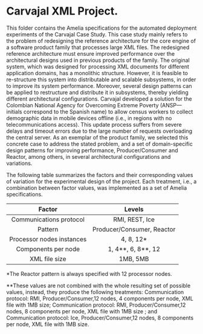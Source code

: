 # Carvajal XML Project.

This folder contains the Amelia specifications for the automated deployment experiments of the Carvajal Case Study. This case study mainly refers to the problem of redesigning the reference architecture for the core engine of a software product family that processes large XML files. The redesigned reference architecture must ensure improved performance over the architectural designs used in previous products of the family.
The original system, which was designed for processing XML documents for different application domains, has a monolithic structure. However, it is feasible to re-structure this system into distributable and scalable subsystems, in order to improve its system performance. Moreover, several design patterns can be applied to restructure and distribute it in subsystems, thereby yielding different architectural configurations. Carvajal developed a solution for the Colombian National Agency for Overcoming Extreme Poverty (ANSP—initials correspond to the Spanish name) to allow census workers to collect demographic data in mobile devices offline (i.e., in regions with no telecommunications access).  This update process suffers from severe delays and timeout errors due to the large number of requests overloading the central server. As an exemplar of the product family, we selected this concrete case to address the stated problem, and a set of domain-specific design patterns for improving performance, Producer/Consumer and Reactor, among others, in several architectural configurations and variations. 

The following table summarizes the factors and their corresponding values of variation for the experimental design of the project. Each treatment, i.e., a combination between factor values, was implemented as a set of Amelia specifications.

|           Factor          |           Levels           |
|:-------------------------:|:--------------------------:|
| Communications protocol   |       RMI, REST, Ice       |
| Pattern                   | Producer/Consumer, Reactor |
| Processor nodes instances |          4, 8, 12*         |
| Components per node       |          1, 4**, 6, 8**, 12|
| XML file size             |          1MB, 5MB          |

*The Reactor pattern is always specified with 12 processor nodes.

**These values are not combined with the whole resulting set of possible values, instead, they produce the following treatments: Communication protocol: RMI, Producer/Consumer,12 nodes, 4 components per node, XML file with 1MB size; Communication protocol: RMI, Producer/Consumer,12 nodes, 8 components per node, XML file with 1MB size ; and Communication protocol: Ice, Producer/Consumer,12 nodes, 8 components per node, XML file with 1MB size.
